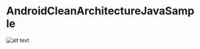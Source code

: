 # AndroidCleanArchitectureJavaSample


![alt text]([http://url/to/img.png](https://github.com/harunkor/AndroidCleanArchitectureJavaSample/blob/master/Screenshot_20220603_104515.png?raw=true))

